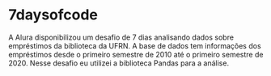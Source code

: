 # 7daysofcode
A Alura disponibilizou um desafio de 7 dias analisando dados sobre empréstimos da biblioteca da UFRN. A base de dados tem informações dos empréstimos desde o primeiro semestre de 2010 até o primeiro semestre de 2020. Nesse desafio eu utilizei a biblioteca Pandas para a análise.
